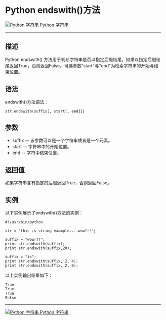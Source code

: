 Python endswith()方法
===================

 [![Python 字符串](../images/up.gif) Python 字符串](python-strings.html)

* * *

描述
--

Python endswith() 方法用于判断字符串是否以指定后缀结尾，如果以指定后缀结尾返回True，否则返回False。可选参数"start"与"end"为检索字符串的开始与结束位置。

语法
--

endswith()方法语法：
```
str.endswith(suffix[, start[, end]])
```
参数
--

*   suffix -- 该参数可以是一个字符串或者是一个元素。
*   start -- 字符串中的开始位置。
*   end -- 字符中结束位置。

返回值
---

如果字符串含有指定的后缀返回True，否则返回False。

实例
--

以下实例展示了endswith()方法的实例：
```
#!/usr/bin/python

str = "this is string example....wow!!!";

suffix = "wow!!!";
print str.endswith(suffix);
print str.endswith(suffix,20);

suffix = "is";
print str.endswith(suffix, 2, 4);
print str.endswith(suffix, 2, 6);
```
以上实例输出结果如下：
```
True
True
True
False
```
* * *

 [![Python 字符串](../images/up.gif) Python 字符串](python-strings.html)
